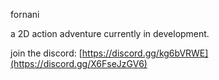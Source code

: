 fornani

a 2D action adventure currently in development.

join the discord: [https://discord.gg/kg6bVRWE](https://discord.gg/X6FseJzGV6)
